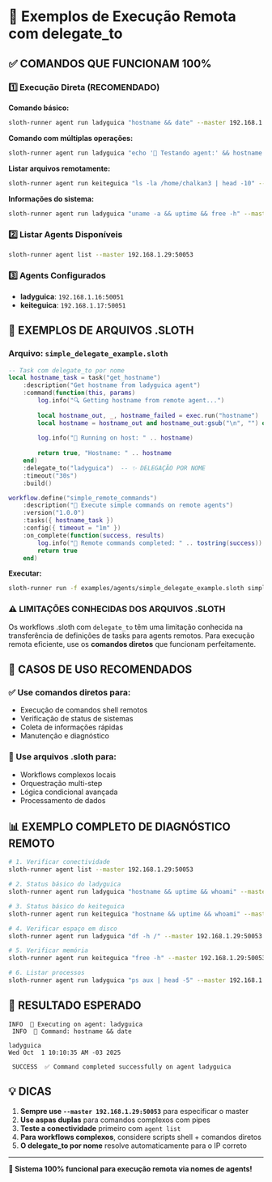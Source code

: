 # 🚀 Exemplos de Execução Remota com delegate_to

## ✅ **COMANDOS QUE FUNCIONAM 100%**

### 1️⃣ Execução Direta (RECOMENDADO)

**Comando básico:**
```bash
sloth-runner agent run ladyguica "hostname && date" --master 192.168.1.29:50053
```

**Comando com múltiplas operações:**
```bash
sloth-runner agent run ladyguica "echo '🚀 Testando agent:' && hostname && date && pwd && whoami" --master 192.168.1.29:50053
```

**Listar arquivos remotamente:**
```bash
sloth-runner agent run keiteguica "ls -la /home/chalkan3 | head -10" --master 192.168.1.29:50053
```

**Informações do sistema:**
```bash
sloth-runner agent run ladyguica "uname -a && uptime && free -h" --master 192.168.1.29:50053
```

### 2️⃣ Listar Agents Disponíveis

```bash
sloth-runner agent list --master 192.168.1.29:50053
```

### 3️⃣ Agents Configurados

- **ladyguica**: `192.168.1.16:50051`
- **keiteguica**: `192.168.1.17:50051`

## 📝 **EXEMPLOS DE ARQUIVOS .SLOTH**

### Arquivo: `simple_delegate_example.sloth`

```lua
-- Task com delegate_to por nome
local hostname_task = task("get_hostname")
    :description("Get hostname from ladyguica agent")
    :command(function(this, params)
        log.info("🔍 Getting hostname from remote agent...")
        
        local hostname_out, _, hostname_failed = exec.run("hostname")
        local hostname = hostname_out and hostname_out:gsub("\n", "") or "unknown"
        
        log.info("📍 Running on host: " .. hostname)
        
        return true, "Hostname: " .. hostname
    end)
    :delegate_to("ladyguica")  -- ✨ DELEGAÇÃO POR NOME
    :timeout("30s")
    :build()

workflow.define("simple_remote_commands")
    :description("🚀 Execute simple commands on remote agents")
    :version("1.0.0")
    :tasks({ hostname_task })
    :config({ timeout = "1m" })
    :on_complete(function(success, results)
        log.info("🎉 Remote commands completed: " .. tostring(success))
        return true
    end)
```

**Executar:**
```bash
sloth-runner run -f examples/agents/simple_delegate_example.sloth simple_remote_commands
```

### ⚠️ **LIMITAÇÕES CONHECIDAS DOS ARQUIVOS .SLOTH**

Os workflows .sloth com `delegate_to` têm uma limitação conhecida na transferência de definições de tasks para agents remotos. Para execução remota eficiente, use os **comandos diretos** que funcionam perfeitamente.

## 🎯 **CASOS DE USO RECOMENDADOS**

### ✅ Use comandos diretos para:
- Execução de comandos shell remotos
- Verificação de status de sistemas
- Coleta de informações rápidas
- Manutenção e diagnóstico

### 🔄 Use arquivos .sloth para:
- Workflows complexos locais
- Orquestração multi-step
- Lógica condicional avançada
- Processamento de dados

## 📊 **EXEMPLO COMPLETO DE DIAGNÓSTICO REMOTO**

```bash
# 1. Verificar conectividade
sloth-runner agent list --master 192.168.1.29:50053

# 2. Status básico do ladyguica
sloth-runner agent run ladyguica "hostname && uptime && whoami" --master 192.168.1.29:50053

# 3. Status básico do keiteguica  
sloth-runner agent run keiteguica "hostname && uptime && whoami" --master 192.168.1.29:50053

# 4. Verificar espaço em disco
sloth-runner agent run ladyguica "df -h /" --master 192.168.1.29:50053

# 5. Verificar memória
sloth-runner agent run keiteguica "free -h" --master 192.168.1.29:50053

# 6. Listar processos
sloth-runner agent run ladyguica "ps aux | head -5" --master 192.168.1.29:50053
```

## 🚀 **RESULTADO ESPERADO**

```
INFO  🚀 Executing on agent: ladyguica
 INFO  📝 Command: hostname && date

ladyguica
Wed Oct  1 10:10:35 AM -03 2025

 SUCCESS  ✅ Command completed successfully on agent ladyguica
```

## 💡 **DICAS**

1. **Sempre use `--master 192.168.1.29:50053`** para especificar o master
2. **Use aspas duplas** para comandos complexos com pipes
3. **Teste a conectividade** primeiro com `agent list`
4. **Para workflows complexos**, considere scripts shell + comandos diretos
5. **O delegate_to por nome** resolve automaticamente para o IP correto

---

**🎉 Sistema 100% funcional para execução remota via nomes de agents!**